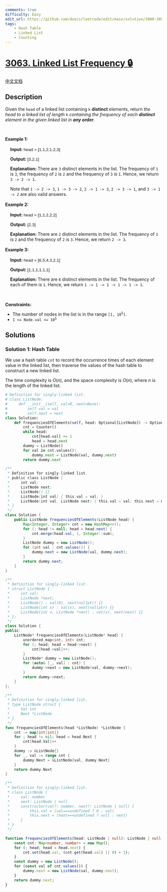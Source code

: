 ```yaml
---
comments: true
difficulty: Easy
edit_url: https://github.com/doocs/leetcode/edit/main/solution/3000-3099/3063.Linked%20List%20Frequency/README_EN.md
tags:
    - Hash Table
    - Linked List
    - Counting
---
```


<!-- problem:start -->

# [3063. Linked List Frequency 🔒](https://leetcode.com/problems/linked-list-frequency)

[中文文档](/solution/3000-3099/3063.Linked%20List%20Frequency/README.md)

## Description

<p>Given the <code>head</code> of a linked list containing <code>k</code> <strong>distinct</strong> elements, return <em>the head to a linked list of length </em><code>k</code><em> containing the <span data-keyword="frequency-linkedlist">frequency</span> of each <strong>distinct</strong> element in the given linked list in <strong>any order</strong>.</em></p>

<p>&nbsp;</p>
<p><strong class="example">Example 1: </strong></p>

<div class="example-block" style="border-color: var(--border-tertiary); border-left-width: 2px; color: var(--text-secondary); font-size: .875rem; margin-bottom: 1rem; margin-top: 1rem; overflow: visible; padding-left: 1rem;">
<p><strong>Input: </strong> <span class="example-io" style="font-family: Menlo,sans-serif; font-size: 0.85rem;"> head = [1,1,2,1,2,3] </span></p>

<p><strong>Output: </strong> <span class="example-io" style="font-family: Menlo,sans-serif; font-size: 0.85rem;"> [3,2,1] </span></p>

<p><strong>Explanation: </strong> There are <code>3</code> distinct elements in the list. The frequency of <code>1</code> is <code>3</code>, the frequency of <code>2</code> is <code>2</code> and the frequency of <code>3</code> is <code>1</code>. Hence, we return <code>3 -&gt; 2 -&gt; 1</code>.</p>

<p>Note that <code>1 -&gt; 2 -&gt; 3</code>, <code>1 -&gt; 3 -&gt; 2</code>, <code>2 -&gt; 1 -&gt; 3</code>, <code>2 -&gt; 3 -&gt; 1</code>, and <code>3 -&gt; 1 -&gt; 2</code> are also valid answers.</p>
</div>

<p><strong class="example">Example 2: </strong></p>

<div class="example-block" style="border-color: var(--border-tertiary); border-left-width: 2px; color: var(--text-secondary); font-size: .875rem; margin-bottom: 1rem; margin-top: 1rem; overflow: visible; padding-left: 1rem;">
<p><strong>Input: </strong> <span class="example-io" style="font-family: Menlo,sans-serif; font-size: 0.85rem;"> head = [1,1,2,2,2] </span></p>

<p><strong>Output: </strong> <span class="example-io" style="font-family: Menlo,sans-serif; font-size: 0.85rem;"> [2,3] </span></p>

<p><strong>Explanation: </strong> There are <code>2</code> distinct elements in the list. The frequency of <code>1</code> is <code>2</code> and the frequency of <code>2</code> is <code>3</code>. Hence, we return <code>2 -&gt; 3</code>.</p>
</div>

<p><strong class="example">Example 3: </strong></p>

<div class="example-block" style="border-color: var(--border-tertiary); border-left-width: 2px; color: var(--text-secondary); font-size: .875rem; margin-bottom: 1rem; margin-top: 1rem; overflow: visible; padding-left: 1rem;">
<p><strong>Input: </strong> <span class="example-io" style="font-family: Menlo,sans-serif; font-size: 0.85rem;"> head = [6,5,4,3,2,1] </span></p>

<p><strong>Output: </strong> <span class="example-io" style="font-family: Menlo,sans-serif; font-size: 0.85rem;"> [1,1,1,1,1,1] </span></p>

<p><strong>Explanation: </strong> There are <code>6</code> distinct elements in the list. The frequency of each of them is <code>1</code>. Hence, we return <code>1 -&gt; 1 -&gt; 1 -&gt; 1 -&gt; 1 -&gt; 1</code>.</p>
</div>

<p>&nbsp;</p>
<p><strong>Constraints:</strong></p>

<ul>
	<li>The number of nodes in the list is in the range <code>[1, 10<sup>5</sup>]</code>.</li>
	<li><code>1 &lt;= Node.val &lt;= 10<sup>5</sup></code></li>
</ul>

## Solutions

<!-- solution:start -->

### Solution 1: Hash Table

We use a hash table `cnt` to record the occurrence times of each element value in the linked list, then traverse the values of the hash table to construct a new linked list.

The time complexity is $O(n)$, and the space complexity is $O(n)$, where $n$ is the length of the linked list.

<!-- tabs:start -->

```python
# Definition for singly-linked list.
# class ListNode:
#     def __init__(self, val=0, next=None):
#         self.val = val
#         self.next = next
class Solution:
    def frequenciesOfElements(self, head: Optional[ListNode]) -> Optional[ListNode]:
        cnt = Counter()
        while head:
            cnt[head.val] += 1
            head = head.next
        dummy = ListNode()
        for val in cnt.values():
            dummy.next = ListNode(val, dummy.next)
        return dummy.next
```

```java
/**
 * Definition for singly-linked list.
 * public class ListNode {
 *     int val;
 *     ListNode next;
 *     ListNode() {}
 *     ListNode(int val) { this.val = val; }
 *     ListNode(int val, ListNode next) { this.val = val; this.next = next; }
 * }
 */
class Solution {
    public ListNode frequenciesOfElements(ListNode head) {
        Map<Integer, Integer> cnt = new HashMap<>();
        for (; head != null; head = head.next) {
            cnt.merge(head.val, 1, Integer::sum);
        }
        ListNode dummy = new ListNode();
        for (int val : cnt.values()) {
            dummy.next = new ListNode(val, dummy.next);
        }
        return dummy.next;
    }
}
```

```cpp
/**
 * Definition for singly-linked list.
 * struct ListNode {
 *     int val;
 *     ListNode *next;
 *     ListNode() : val(0), next(nullptr) {}
 *     ListNode(int x) : val(x), next(nullptr) {}
 *     ListNode(int x, ListNode *next) : val(x), next(next) {}
 * };
 */
class Solution {
public:
    ListNode* frequenciesOfElements(ListNode* head) {
        unordered_map<int, int> cnt;
        for (; head; head = head->next) {
            cnt[head->val]++;
        }
        ListNode* dummy = new ListNode();
        for (auto& [_, val] : cnt) {
            dummy->next = new ListNode(val, dummy->next);
        }
        return dummy->next;
    }
};
```

```go
/**
 * Definition for singly-linked list.
 * type ListNode struct {
 *     Val int
 *     Next *ListNode
 * }
 */
func frequenciesOfElements(head *ListNode) *ListNode {
	cnt := map[int]int{}
	for ; head != nil; head = head.Next {
		cnt[head.Val]++
	}
	dummy := &ListNode{}
	for _, val := range cnt {
		dummy.Next = &ListNode{val, dummy.Next}
	}
	return dummy.Next
}
```

```ts
/**
 * Definition for singly-linked list.
 * class ListNode {
 *     val: number
 *     next: ListNode | null
 *     constructor(val?: number, next?: ListNode | null) {
 *         this.val = (val===undefined ? 0 : val)
 *         this.next = (next===undefined ? null : next)
 *     }
 * }
 */

function frequenciesOfElements(head: ListNode | null): ListNode | null {
    const cnt: Map<number, number> = new Map();
    for (; head; head = head.next) {
        cnt.set(head.val, (cnt.get(head.val) || 0) + 1);
    }
    const dummy = new ListNode();
    for (const val of cnt.values()) {
        dummy.next = new ListNode(val, dummy.next);
    }
    return dummy.next;
}
```

<!-- tabs:end -->

<!-- solution:end -->

<!-- problem:end -->

